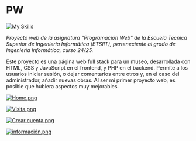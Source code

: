 # PW

[![My Skills](https://skillicons.dev/icons?i=html,css,js,php,mysql)](https://skillicons.dev)

*Proyecto web de la asignatura "Programación Web" de la Escuela Técnica Superior de Ingeniería Informática (ETSIIT), perteneciente al grado de Ingeniería Informática, curso 24/25.*

Este proyecto es una página web full stack para un museo, desarrollada con HTML, CSS y JavaScript en el frontend, y PHP en el backend. Permite a los usuarios iniciar sesión, o dejar comentarios entre otros y, en el caso del administrador, añadir nuevas obras. Al ser mi primer proyecto web, es posible que hubiera aspectos muy mejorables.

[![Home.png](https://i.postimg.cc/xdwxCb9n/Captura.png)](https://postimg.cc/xkPyp8k4)

[![Visita.png](https://i.postimg.cc/NMtFBp2t/Captura.png)](https://postimg.cc/Z9f4LPLs)

[![Crear cuenta.png](https://i.postimg.cc/05J2Mgxf/Captura.png)](https://postimg.cc/G9d1V548)

[![información.png](https://i.postimg.cc/x1cyrTLQ/Captura.png)](https://postimg.cc/dhcTrFWN)
